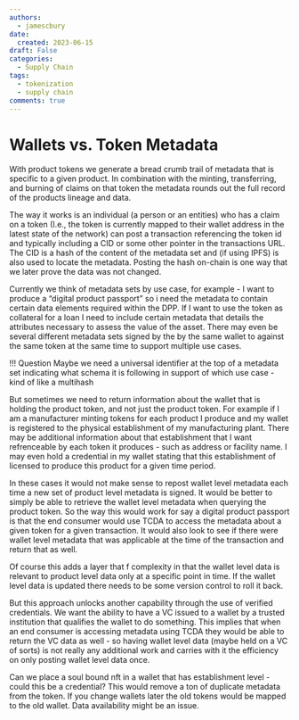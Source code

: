 ```yaml
---
authors:
  - jamescbury
date:
  created: 2023-06-15
draft: False
categories:
  - Supply Chain
tags:
  - tokenization
  - supply chain
comments: true
---
```

# Wallets vs. Token Metadata

With product tokens we generate a bread crumb trail of metadata that is specific to a given product.  In combination with the minting, transferring, and burning of claims on that token the metadata rounds out the full record of the products lineage and data.

<!-- more -->

The way it works is an individual (a person or an entities) who has a claim on a token (I.e., the token is currently mapped to their wallet address in the latest state of the network) can post a transaction referencing the token id and typically including a CID or some other pointer in the transactions URL.  The CID is a hash of the content of the metadata set and (if using IPFS) is also used to locate the metadata.  Posting the hash on-chain is one way that we later prove the data was not changed.

Currently we think of metadata sets by use case, for example - I want to produce a “digital product passport” so i need the metadata to contain certain data elements required within the DPP.  If I want to use the token as collateral for a loan I need to include certain metadata that details the attributes necessary to assess the value of the asset. There may even be several different metadata sets signed by the by the same wallet to against the same token at the same time to support multiple use cases.

!!! Question
    Maybe we need a universal identifier at the top of a metadata set indicating what schema it is following in support of which use case - kind of like a multihash

But sometimes we need to return information about the wallet that is holding the product token, and not just the product token.  For example if I am a manufacturer minting tokens for each product I produce and my wallet is registered to the physical establishment of my manufacturing plant.  There may be additional information about that establishment that I want refrenceable by each token it produces - such as address or facility name.  I may even hold a credential in my wallet stating that this establishment of licensed to produce this product for a given time period.

In these cases it would not make sense to repost wallet level metadata each time a new set of product level metadata is signed. It would be better to simply be able to retrieve the wallet level metadata when querying the product token.  So the way this would work for say a digital product passport is that the end consumer would use TCDA to access the metadata about a given token for a given transaction.  It would also look to see if there were wallet level metadata that was applicable at the time of the transaction and return that as well.  

Of course this adds a layer that f complexity in that the wallet level data is relevant to product level data only at a specific point in time.  If the wallet level data is updated there needs to be some version control to roll it back.

But this approach unlocks another capability through the use of verified credentials.  We want the ability to have a VC issued to a wallet by a trusted institution that qualifies the wallet to do something.  This implies that when an end consumer is accessing metadata using TCDA they would be able to return the VC data as well - so having wallet level data (maybe held on a VC of sorts) is not really any additional work and carries with it the efficiency on only posting wallet level data once.

Can we place a soul bound nft in a wallet that has establishment level  - could this be a credential?  This would remove a ton of duplicate metadata from the token.  If you change wallets later the old tokens would be mapped to the old wallet. Data availability might be an issue.
